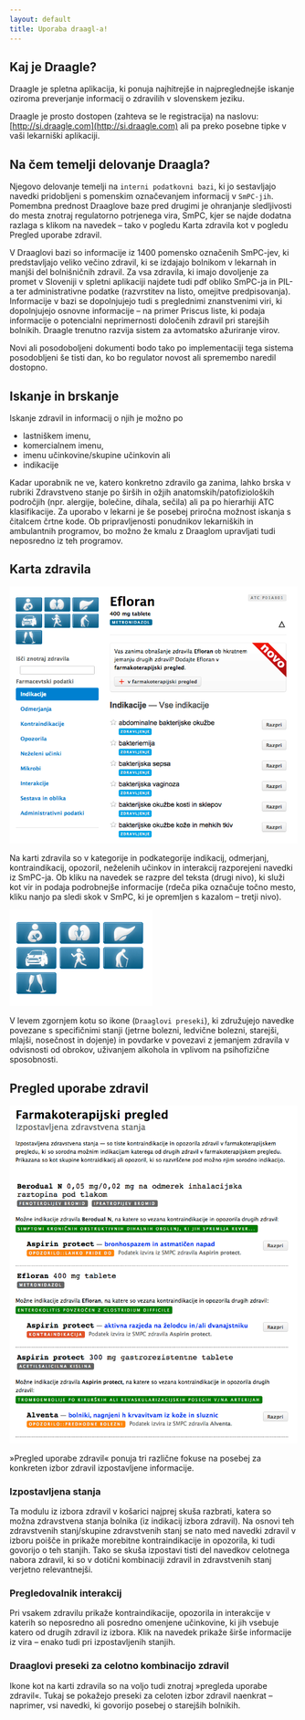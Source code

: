 ```yaml
---
layout: default
title: Uporaba draagl-a!
---
```


## Kaj je Draagle?  

Draagle je spletna aplikacija, ki ponuja najhitrejše in najpreglednejše iskanje oziroma preverjanje
informacij o zdravilih v slovenskem jeziku. 

Draagle je prosto dostopen (zahteva se le registracija) na naslovu: [http://si.draagle.com](http://si.draagle.com)
ali pa preko posebne tipke v vaši lekarniški aplikaciji.

## Na čem temelji delovanje Draagla?  

Njegovo delovanje temelji na `interni podatkovni bazi`, ki jo sestavljajo navedki pridobljeni s
pomenskim označevanjem informacij v `SmPC-jih`. Pomembna prednost Draaglove baze pred drugimi je
ohranjanje sledljivosti do mesta znotraj regulatorno potrjenega vira, SmPC, kjer se najde  dodatna
razlaga s klikom na navedek – tako v pogledu Karta zdravila kot v pogledu Pregled uporabe zdravil.

V Draaglovi bazi so informacije iz 1400 pomensko označenih SmPC-jev, ki predstavljajo veliko večino
zdravil, ki se izdajajo bolnikom v lekarnah in manjši del bolnišničnih zdravil. Za vsa zdravila, ki
imajo dovoljenje za promet v Sloveniji v spletni aplikaciji najdete tudi pdf obliko SmPC-ja in PIL-a
ter administrativne podatke (razvrstitev na listo, omejitve predpisovanja). Informacije v bazi se
dopolnjujejo tudi s preglednimi znanstvenimi viri, ki dopolnjujejo osnovne informacije – na primer
Priscus liste, ki podaja informacije o potencialni neprimernosti določenih zdravil pri starejših
bolnikih.  Draagle trenutno razvija sistem za avtomatsko ažuriranje virov.

Novi ali posodoboljeni dokumenti bodo tako po implementaciji tega sistema posodobljeni še tisti dan, 
ko bo regulator novost ali spremembo naredil dostopno.

## Iskanje in brskanje
          
Iskanje zdravil in informacij o njih je možno po

* lastniškem imenu, 
* komercialnem imenu,
* imenu učinkovine/skupine učinkovin ali
* indikacije
  
Kadar uporabnik ne ve, katero konkretno zdravilo ga zanima,
lahko brska v rubriki Zdravstveno stanje po širših in ožjih anatomskih/patofizioloških
področjih (npr. alergije, bolečine, dihala, sečila) ali pa po hierarhiji ATC
klasifikacije. Za uporabo v lekarni je še posebej priročna možnost iskanja s čitalcem
črtne kode.  Ob pripravljenosti ponudnikov lekarniških in ambulantnih programov, bo možno
že kmalu z Draaglom upravljati tudi neposredno iz teh programov.

## Karta zdravila 
![Karta zdravila](images/karta_zdravila.gif)
  
Na karti zdravila so v kategorije in podkategorije indikacij, odmerjanj, kontraindikacij,
opozoril, neželenih učinkov in interakcij razporejeni navedki iz SmPC-ja. Ob kliku na
navedek se razpre del teksta (drugi nivo), ki služi kot vir in podaja podrobnejše
informacije (rdeča pika označuje točno mesto, kliku nanjo pa sledi skok v SmPC, ki je
opremljen s kazalom – tretji nivo).  

![Karta zdravila](images/preseki.gif)

V levem zgornjem kotu so ikone (`Draaglovi preseki`), ki združujejo navedke povezane
s specifičnimi stanji (jetrne bolezni, ledvične bolezni, starejši, mlajši, nosečnost in dojenje) 
in povdarke v povezavi z jemanjem zdravila v odvisnosti od obrokov, uživanjem alkohola in vplivom na
psihofizične sposobnosti.

## Pregled uporabe zdravil 

![Karta zdravila](images/ftp.gif)

»Pregled uporabe zdravil«  ponuja tri različne fokuse na posebej za konkreten izbor zdravil izpostavljene informacije.  

### Izpostavljena stanja

Ta modulu iz izbora zdravil v košarici najprej skuša razbrati, katera so možna zdravstvena
stanja bolnika (iz indikacij izbora zdravil). Na osnovi teh zdravstvenih stanj/skupine
zdravstvenih stanj se nato med navedki zdravil v izboru poišče in prikaže morebitne
kontraindikacije in opozorila, ki tudi govorijo o teh stanjih. Tako se skuša izpostavi tisti
del navedkov celotnega nabora zdravil, ki so v dotični kombinaciji zdravil in zdravstvenih
stanj verjetno relevantnejši.

### Pregledovalnik interakcij

Pri vsakem zdravilu prikaže
kontraindikacije, opozorila in interakcije v katerih so neposredno ali posredno omenjene
učinkovine, ki jih vsebuje katero od drugih zdravil iz izbora. Klik na navedek prikaže širše
informacije iz vira – enako tudi pri izpostavljenih stanjih.

### Draaglovi preseki za celotno kombinacijo zdravil

Ikone kot na karti zdravila so na voljo tudi znotraj »pregleda uporabe
zdravil«. Tukaj se pokažejo preseki za celoten izbor zdravil naenkrat – naprimer, vsi
navedki, ki govorijo posebej o starejših bolnikih. 

